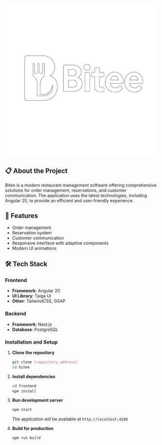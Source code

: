 ![Logo](/frontend/public/images/bitee-logo.png)

## 📋 About the Project

Bitee is a modern restaurant management software offering comprehensive solutions for order management, reservations, and customer communication. The application uses the latest technologies, including Angular 20, to provide an efficient and user-friendly experience.

## 🚀 Features

- Order management
- Reservation system
- Customer communication
- Responsive interface with adaptive components
- Modern UI animations

## 🛠️ Tech Stack

### Frontend
- **Framework**: Angular 20
- **UI Library**: Taiga UI
- **Other**: TailwindCSS, GSAP

### Backend
- **Framework**: Nest.js
- **Database**: PostgreSQL

### Installation and Setup

1. **Clone the repository**
   ```bash
   git clone [repository_address]
   cd bitee
   ```

2. **Install dependencies**
   ```bash
   cd frontend
   npm install
   ```

3. **Run development server**
   ```bash
   npm start
   ```
   The application will be available at `http://localhost:4200`

4. **Build for production**
   ```bash
   npm run build
   ```

